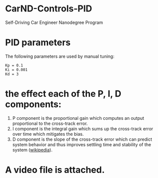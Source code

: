 # CarND-Controls-PID
Self-Driving Car Engineer Nanodegree Program

# PID parameters

The following parameters are used by manual tuning:

```
Kp = 0.1
Ki = 0.001
Kd = 3
```

#  the effect each of the P, I, D components:

1. P component is the proportional gain which computes an output proportional to the cross-track error. 
2. I component is the integral gain which sums up the cross-track error over time which mitigates the bias.
3. D component is the slope of the cross-track error which can predict system behavior and thus improves settling time and stability of the system ([wikipedia](https://en.wikipedia.org/wiki/PID_controller#Derivative_term)).

# A video file is attached.